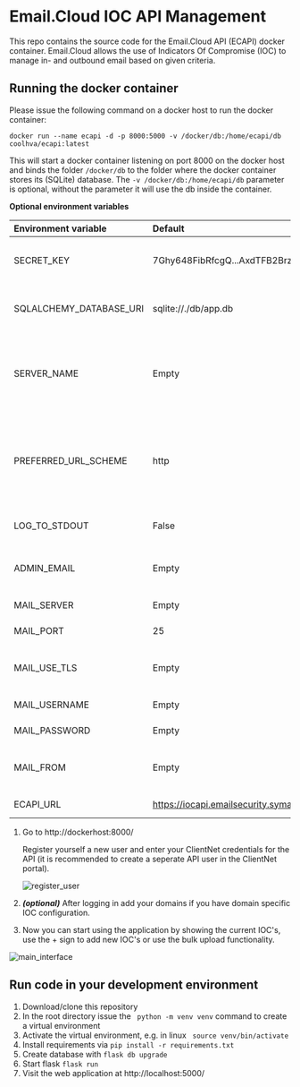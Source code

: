 # Email.Cloud IOC API Management
This repo contains the source code for the Email.Cloud API (ECAPI) docker container. Email.Cloud allows the use of Indicators Of Compromise (IOC) to manage in- and outbound email based on given criteria.

## Running the docker container
Please issue the following command on a docker host to run the docker container:
```shell
docker run --name ecapi -d -p 8000:5000 -v /docker/db:/home/ecapi/db coolhva/ecapi:latest
```
This will start a docker container listening on port 8000 on the docker host and binds the folder ```/docker/db``` to the folder where the docker container stores its (SQLite) database. The ```-v /docker/db:/home/ecapi/db``` parameter is optional, without the parameter it will use the db inside the container.

**Optional environment variables**

|Environment variable|Default|Description
|:---|:---|:--|
|SECRET_KEY|7Ghy648FibRfcgQ...AxdTFB2Brz|Used by the Flask server to encrypt sessions|
|SQLALCHEMY_DATABASE_URI|sqlite://./db/app.db|Used to point to a database that holds the users and domains|
|SERVER_NAME|Empty|External url used generate link in password reset email (test first without setting this parameter)|
|PREFERRED_URL_SCHEME|http|Used in conjunction with SERVER_NAME, https if TLS is used (test first without setting this parameter)|
|LOG_TO_STDOUT|False|If True logs will send to STDOUT|
|ADMIN_EMAIL|Empty|Administrator email to receive errors from the application|
|MAIL_SERVER|Empty|IP or DNS name of mail server|
|MAIL_PORT|25|TCP Port of mailserver|
|MAIL_USE_TLS|Empty|If set to True it will use TLS when sending email|
|MAIL_USERNAME|Empty|Username for the mailserver|
|MAIL_PASSWORD|Empty|Password for the mailserver|
|MAIL_FROM|Empty|From Email address used in password reset mail|
|ECAPI_URL|https://iocapi.emailsecurity.symantec.com/|Base URL for IOC API|

1. Go to http://dockerhost:8000/

   Register yourself a new user and enter your ClientNet credentials for the API (it is recommended to create a seperate API user in the ClientNet portal).
   
   ![register_user](https://raw.githubusercontent.com/coolhva/ecapi/main/docs/register.png)
   
2. ***(optional)*** After logging in add your domains if you have domain specific IOC configuration.
3. Now you can start using the application by showing the current IOC's, use the + sign to add new IOC's or use the bulk upload functionality.

![main_interface](https://raw.githubusercontent.com/coolhva/ecapi/main/docs/ecapi_main.png)

## Run code in your development environment

1. Download/clone this repository
2. In the root directory issue the ``` python -m venv venv``` command to create a virtual environment
3. Activate the virtual environment, e.g. in linux ``` source venv/bin/activate```
4. Install requirements via ```pip install -r requirements.txt```
5. Create database with ```flask db upgrade```
5. Start flask ```flask run```
6. Visit the web application at http://localhost:5000/
